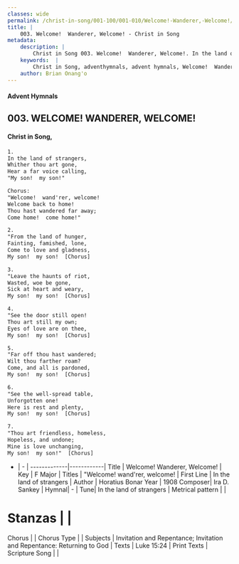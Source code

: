 ```yaml
---
classes: wide
permalink: /christ-in-song/001-100/001-010/Welcome!-Wanderer,-Welcome!/
title: |
    003. Welcome!  Wanderer, Welcome! - Christ in Song
metadata:
    description: |
        Christ in Song 003. Welcome!  Wanderer, Welcome!. In the land of strangers, Whither thou art gone, Hear a far voice calling, "My son!  my son!" Chorus: "Welcome!  wand'rer, welcome! Welcome back to home! Thou hast wandered far away; Come home!  come home!"
    keywords:  |
        Christ in Song, adventhymnals, advent hymnals, Welcome!  Wanderer, Welcome!, In the land of strangers. "Welcome!  wand'rer, welcome!
    author: Brian Onang'o
---
```


#### Advent Hymnals
## 003. WELCOME!  WANDERER, WELCOME!
####  Christ in Song,

```txt
1.
In the land of strangers,
Whither thou art gone,
Hear a far voice calling,
"My son!  my son!"

Chorus:
"Welcome!  wand'rer, welcome!
Welcome back to home!
Thou hast wandered far away;
Come home!  come home!"

2.
"From the land of hunger,
Fainting, famished, lone,
Come to love and gladness,
My son!  my son!  [Chorus]

3.
"Leave the haunts of riot,
Wasted, woe be gone,
Sick at heart and weary,
My son!  my son!  [Chorus]

4.
"See the door still open!  
Thou art still my own;
Eyes of love are on thee,
My son!  my son!  [Chorus]

5.
"Far off thou hast wandered;
Wilt thou farther roam?
Come, and all is pardoned,
My son!  my son!  [Chorus]

6.
"See the well-spread table,
Unforgotten one!
Here is rest and plenty,
My son!  my son!  [Chorus]

7.
"Thou art friendless, homeless,
Hopeless, and undone;
Mine is love unchanging,
My son!  my son!"  [Chorus]

```

- |   -  |
-------------|------------|
Title | Welcome!  Wanderer, Welcome! |
Key | F Major |
Titles | "Welcome!  wand'rer, welcome! |
First Line | In the land of strangers |
Author | Horatius Bonar
Year | 1908
Composer| Ira D. Sankey |
Hymnal|  - |
Tune| In the land of strangers |
Metrical pattern | |
# Stanzas |  |
Chorus |  |
Chorus Type |  |
Subjects | Invitation and Repentance; Invitation and Repentance: Returning to God |
Texts | Luke 15:24 |
Print Texts | 
Scripture Song |  |
    
